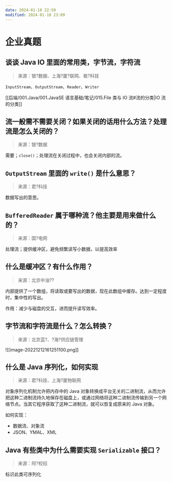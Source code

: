 ```yaml
---
date: 2024-01-18 22:59
modified: 2024-01-18 23:09
---
```


# 企业真题

## 谈谈 Java IO 里面的常用类，字节流，字符流

>来源：银?数据、上海?厦?联网、极?科技

`InputStream`、`OutputStream`、`Reader`、`Writer`

[[后端/001.Java/001.JavaSE 语言基础/笔记/015.File 类与 IO 流#流的分类|IO 流的分类]]

## 流一般需不需要关闭？如果关闭的话用什么方法？处理流是怎么关闭的？

>来源：银?数据

需要；`close()`；处理流在关闭过程中，也会关闭内部的流。

## `OutputStream` 里面的 `write()` 是什么意思？

>来源：君?科技

数据写出的意思。

## `BufferedReader` 属于哪种流？他主要是用来做什么的？

>来源：国?电网

处理流；提供缓冲区，避免频繁读写小数据，以提高效率

## 什么是缓冲区？有什么作用？

>来源：北京中油??

内部提供了一个数组，将读取或要写出的数据，现在此数组中缓存。达到一定程度时，集中性的写出。

作用：减少与磁盘的交互，进而提升读写效率。

## 字节流和字符流是什么？怎么转换？

>来源：北京蓝?、?海?供应链管理

![[image-20221212161251100.png]]

## 什么是 Java 序列化，如何实现

>来源：君?科技、上海?厦物联网

对象序列化机制允许把内存中的 Java 对象转换成平台无关的二进制流，从而允许把这种二进制流持久地保存在磁盘上，或通过网络将这种二进制流传输到另一个网络节点。当其它程序获取了这种二进制流，就可以恢复成原来的 Java 对象。

如何实现：

- 数据流、对象流
- JSON、YMAL、XML

## Java 有些类中为什么需要实现 `Serializable` 接口？

>来源：阿?校招

标识此类可序列化
